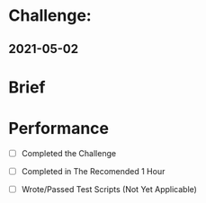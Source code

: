 # Challenge: 
## 2021-05-02 

# Brief 

# Performance 
- [ ] Completed the Challenge
- [ ] Completed in The Recomended 1 Hour
- [ ] Wrote/Passed Test Scripts (Not Yet Applicable)

